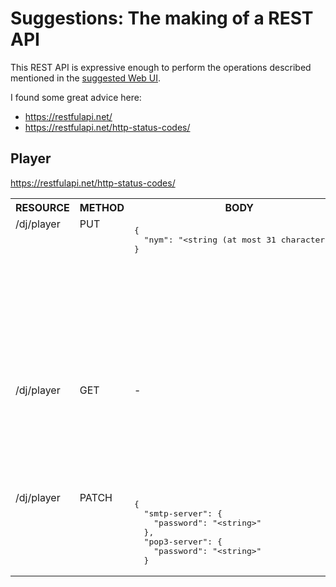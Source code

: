 # Suggestions: The making of a REST API

This REST API is expressive enough to perform the operations described mentioned in the [suggested Web UI](../webui/suggestions.md).

I found some great advice here:

* https://restfulapi.net/
* https://restfulapi.net/http-status-codes/

## Player

https://restfulapi.net/http-status-codes/

<table>
  <tr>
    <th>RESOURCE</th>
    <th>METHOD</th>
    <th>BODY</th>
    <th>SUCCESS</th>
    <th>FAILURE</th>
    <th>COMMENT(S)</th>
  </tr>

  <tr>
    <td valign="top">/dj/player</td>
    <td valign="top">PUT</td>
    <td valign="top"><pre lang="json">{
  "nym": "&lt;string (at most 31 characters)&gt;"
}</pre></td>
    <td valign="top">204 No Content</td>
    <td valign="top">-</td>
    <td valign="top">This <em>must</em> be done before any other resource method can be performed on the player resource. NOTE: This resource method recreates the ElGamal keys.</td>
  </tr>

  <tr>
    <td valign="top">/dj/player</td>
    <td valign="top">GET</td>
    <td valign="top">-</td>
    <td valign="top">200 OK<br><pre lang="json">{
  "nym": "&lt;string (at most 31 characters)&gt;">,
  "smtp-server": {
    "password": "&lt;string&gt;"
  },
  "pop3-server": {
    "password": "&lt;string&gt;"
  }</pre></td>
    <td valign="top">404 Not Found</td>
    <td valign="top">-</td>
  </tr>

  <tr>
    <td valign="top">/dj/player</td>
    <td valign="top">PATCH</td>
    <td valign="top"><pre lang="json">{
  "smtp-server": {
    "password": "&lt;string&gt;"
  },
  "pop3-server": {
    "password": "&lt;string&gt;"
  }</pre></td>
    <td valign="top">204 No Content</td>
    <td valign="top">404 Not Found</td>
    <td valign="top">One or many of the JSON fields in the request body may be provided</td>
  </tr>
</table>
